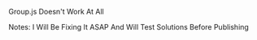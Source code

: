 Group.js Doesn't Work At All

Notes: I Will Be Fixing It ASAP And Will Test Solutions Before Publishing